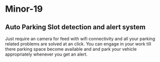 # Minor-19
## Auto Parking Slot detection and alert system

Just require an camera for feed with wifi connectivity and all your parking related problems are solved at an click.
You can engage in your work till there parking space become available and and park your vehicle appropriately whenever you get an alert. 
